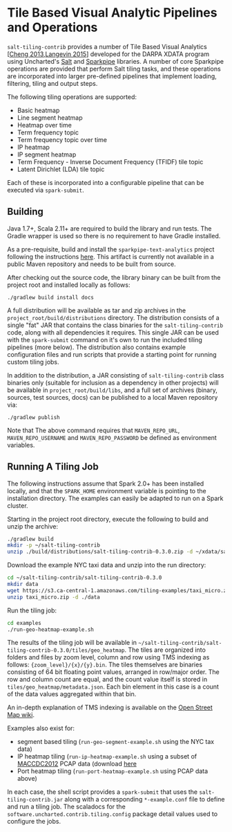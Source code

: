 # Tile Based Visual Analytic Pipelines and Operations

`salt-tiling-contrib` provides a number of Tile Based Visual Analytics [[Cheng 2013](https://uncharted.software/assets/tile-based-visual-analytics-for-twitter.pdf),[Langevin 2015](https://uncharted.software/assets/global-to-local-pattern-of-life-analysis.pdf)] developed for the DARPA XDATA program using Uncharted's [Salt](http://unchartedsoftware.github.io/salt-core/) and [Sparkpipe](http://unchartedsoftware.github.io/sparkpipe-core/) libraries.  A number of core Sparkpipe operations are
 provided that perform Salt tiling tasks, and these operations are incorporated into larger pre-defined pipelines that implement loading, filtering, tiling and output steps.

The following tiling operations are supported:

  - Basic heatmap
  - Line segment heatmap
  - Heatmap over time
  - Term frequency topic
  - Term frequency topic over time
  - IP heatmap
  - IP segment heatmap
  - Term Frequency - Inverse Document Frequency (TFIDF) tile topic
  - Latent Dirichlet (LDA) tile topic

Each of these is incorporated into a configurable pipeline that can be executed via `spark-submit`.

## Building

Java 1.7+, Scala 2.11+ are required to build the library and run tests. The Gradle wrapper is used so there is no requirement to have Gradle installed.

As a pre-requisite, build and install the `sparkpipe-text-analytics` project following the instructions [here](https://github.com/unchartedsoftware/sparkpipe-text-analytics).  This artifact is currently not available in a public Maven repository and needs to be built from source.

After checking out the source code, the library binary can be built from the project root and installed locally as follows:

`./gradlew build install docs`

A full distribution will be available as tar and zip archives in the `project_root/build/distributions` directory. The distribution consists of a single "fat" JAR that contains the class binaries for the `salt-tiling-contrib` code, along with all dependencies it requires.  This single JAR can be used with the `spark-submit` command on it's own to run the included tiling pipelines (more below).  The distribution also contains example configuration files and run scripts that provide a starting point for running custom tiling jobs.

In addition to the distribution, a JAR consisting of `salt-tiling-contrib` class binaries only (suitable for inclusion as a dependency in other projects) will be available in `project_root/build/libs`, and a full set of archives (binary, sources, test sources, docs) can be published to a local Maven repository via:

`./gradlew publish`

Note that The above command requires that `MAVEN_REPO_URL`, `MAVEN_REPO_USERNAME` and `MAVEN_REPO_PASSWORD` be defined as environment variables.

## Running A Tiling Job

The following instructions assume that Spark 2.0+ has been installed locally, and that the `SPARK_HOME` environment variable is pointing to the installation directory.  The examples can easily be adapted to run on a Spark cluster.

Starting in the project root directory, execute the following to build and unzip the archive:

```bash
./gradlew build
mkdir -p ~/salt-tiling-contrib
unzip ./build/distributions/salt-tiling-contrib-0.3.0.zip -d ~/xdata/salt-tiling
```

Download the example NYC taxi data and unzip into the run directory:
```bash
cd ~/salt-tiling-contrib/salt-tiling-contrib-0.3.0
mkdir data
wget https://s3.ca-central-1.amazonaws.com/tiling-examples/taxi_micro.zip
unzip taxi_micro.zip -d ./data
```

Run the tiling job:
```bash
cd examples
./run-geo-heatmap-example.sh
```

The results of the tiling job will be available in `~/salt-tiling-contrib/salt-tiling-contrib-0.3.0/tiles/geo_heatmap`.  The tiles are organized into folders and files by zoom level, column and row using TMS indexing as follows: `{zoom_level}/{x}/{y}.bin`.  The tiles themselves are binaries consisting of 64 bit floating point values, arranged in row/major order.  The row and column count are equal, and the count value itself is stored in `tiles/geo_heatmap/metadata.json`.  Each bin element in this case is a count of the data values aggregated within that bin.

An in-depth explanation of TMS indexing is available on the [Open Street Map wiki](http://wiki.openstreetmap.org/wiki/TMS).

Examples also exist for:
 - segment based tiling (`run-geo-segment-example.sh` using the NYC tax data)
 - IP heatmap tiling (`run-ip-heatmap-example.sh` using a subset of [MACCDC2012](https://maccdc.org/) PCAP data (download [here](https://s3.ca-central-1.amazonaws.com/tiling-examples/maccdc2012_00008.zip)
 - Port heatmap tiling (`run-port-heatmap-example.sh` using PCAP data above)

 In each case, the shell script provides a `spark-submit` that uses the `salt-tiling-contrib.jar` along with a corresponding `*-example.conf` file to define and run a tiling job.  The scaladocs for the `software.uncharted.contrib.tiling.config` package detail values used to configure the jobs.
